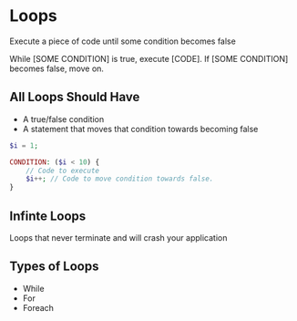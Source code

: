 # Loops

Execute a piece of code until some condition becomes false

While [SOME CONDITION] is true, execute [CODE].
If [SOME CONDITION] becomes false, move on.

## All Loops Should Have

* A true/false condition
* A statement that moves that condition towards becoming false

```php
$i = 1;

CONDITION: ($i < 10) {
    // Code to execute
    $i++; // Code to move condition towards false.
}
```

## Infinte Loops

Loops that never terminate and will crash your application

## Types of Loops

* While
* For
* Foreach
